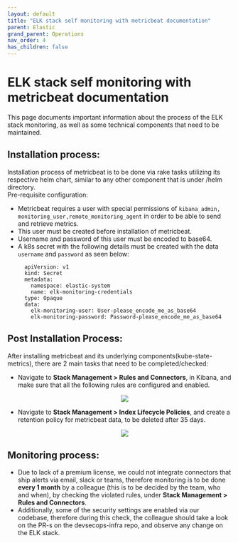 ```yaml
---
layout: default
title: "ELK stack self monitoring with metricbeat documentation"
parent: Elastic
grand_parent: Operations
nav_order: 4
has_children: false
---
```


# ELK stack self monitoring with metricbeat documentation

This page documents important information about the process of the ELK stack monitoring, as well as some technical components that need to be maintained.

## Installation process:

Installation process of metricbeat is to be done via rake tasks utilizing its respective helm chart, similar to any other component that is under /helm directory.  
 Pre-requisite configuration:

- Metricbeat requires a user with special permissions of `kibana_admin, monitoring_user,remote_monitoring_agent` in order to be able to send and retrieve metrics.
- This user must be created before installation of metricbeat.
- Username and password of this user must be encoded to base64.
- A k8s secret with the following details must be created with the data `username` and `password` as seen below:
  ```
    apiVersion: v1
    kind: Secret
    metadata:
      namespace: elastic-system
      name: elk-monitoring-credentials
    type: Opaque
    data:
      elk-monitoring-user: User-please_encode_me_as_base64
      elk-monitoring-password: Password-please_encode_me_as_base64
  ```

## Post Installation Process:

After installing metricbeat and its underlying components(kube-state-metrics), there are 2 main tasks that need to be completed/checked:

- Navigate to **Stack Management > Rules and Connectors**, in Kibana, and make sure that all the following rules are configured and enabled.
  <p align="center">
     <img width="" height="" align="center" src="/assets/docs-images/elk-monitoring/rules.png">
  </p>

- Navigate to **Stack Management > Index Lifecycle Policies**, and create a retention policy for metricbeat data, to be deleted after 35 days.
   <p align="center">
     <img width="" height="" align="center" src="/assets/docs-images/elk-monitoring/retention-policy.png">
   </p>

## Monitoring process:

- Due to lack of a premium license, we could not integrate connectors that ship alerts via email, slack or teams, therefore monitoring is to be done **every 1 month** by a colleague (this is to be decided by the team, who and when), by checking the violated rules, under **Stack Management > Rules and Connectors**.
- Additionally, some of the security settings are enabled via our codebase, therefore during this check, the colleague should take a look on the PR-s on the devsecops-infra repo, and observe any change on the ELK stack.
